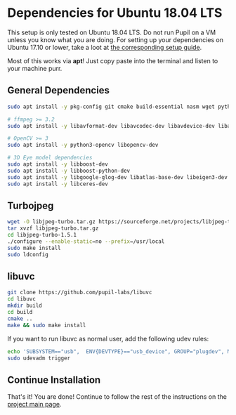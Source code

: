 # Dependencies for Ubuntu 18.04 LTS

This setup is only tested on Ubuntu 18.04 LTS. Do not run Pupil on a VM unless you know what you are doing. For setting up your dependencies on Ubuntu 17.10 or lower, take a loot at [the corresponding setup guide](./dependencies-ubuntu17.md).

Most of this works via **apt**! Just copy paste into the terminal and listen to your machine purr.

## General Dependencies

```sh
sudo apt install -y pkg-config git cmake build-essential nasm wget python3-setuptools libusb-1.0-0-dev  python3-dev python3-pip python3-numpy python3-scipy libglew-dev libglfw3-dev libtbb-dev

# ffmpeg >= 3.2
sudo apt install -y libavformat-dev libavcodec-dev libavdevice-dev libavutil-dev libswscale-dev libavresample-dev ffmpeg x264 x265 libportaudio2 portaudio19-dev

# OpenCV >= 3
sudo apt install -y python3-opencv libopencv-dev

# 3D Eye model dependencies
sudo apt install -y libboost-dev
sudo apt install -y libboost-python-dev
sudo apt install -y libgoogle-glog-dev libatlas-base-dev libeigen3-dev
sudo apt install -y libceres-dev
```

## Turbojpeg

```sh
wget -O libjpeg-turbo.tar.gz https://sourceforge.net/projects/libjpeg-turbo/files/1.5.1/libjpeg-turbo-1.5.1.tar.gz/download
tar xvzf libjpeg-turbo.tar.gz
cd libjpeg-turbo-1.5.1
./configure --enable-static=no --prefix=/usr/local
sudo make install
sudo ldconfig
```

## libuvc
```sh
git clone https://github.com/pupil-labs/libuvc
cd libuvc
mkdir build
cd build
cmake ..
make && sudo make install
```

If you want to run libuvc as normal user, add the following udev rules:
```sh
echo 'SUBSYSTEM=="usb",  ENV{DEVTYPE}=="usb_device", GROUP="plugdev", MODE="0664"' | sudo tee /etc/udev/rules.d/10-libuvc.rules > /dev/null
sudo udevadm trigger
```

## Continue Installation

That's it! You are done! Continue to follow the rest of the instructions on the [project main page](..).
